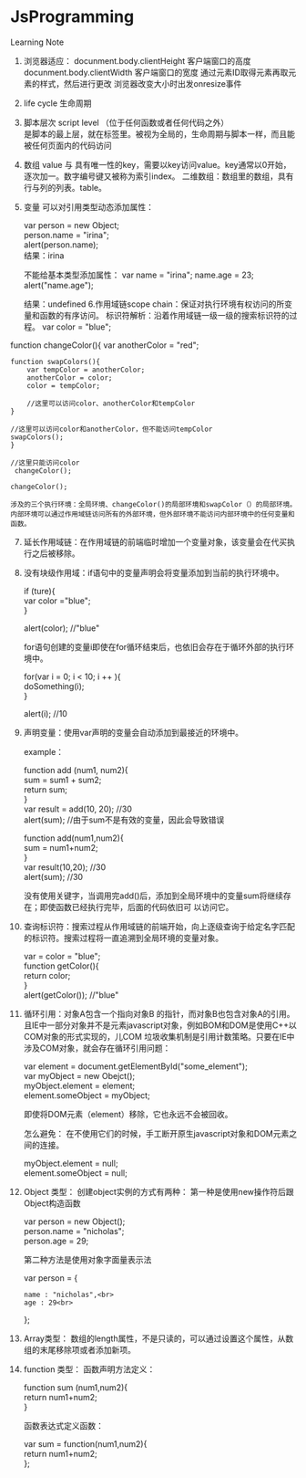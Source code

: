 JsProgramming
=============


Learning Note

1. 浏览器适应：
    docunment.body.clientHeight  客户端窗口的高度
    docunment.body.clientWidth   客户端窗口的宽度
    通过元素ID取得元素再取元素的样式，然后进行更改
    浏览器改变大小时出发onresize事件
2. life cycle 生命周期
3. 脚本层次 script level （位于任何函数或者任何代码之外）   
   是脚本的最上层，就在<script></script>标签里。被视为全局的，生命周期与脚本一样，而且能被任何页面内的代码访问
4. 数组
   value 与 具有唯一性的key，需要以key访问value。key通常以0开始，逐次加一。数字编号键又被称为索引index。
   二维数组：数组里的数组，具有行与列的列表。table。
5. 变量
   可以对引用类型动态添加属性：

   var person = new Object;<br>
   person.name = "irina";<br>
   alert(person.name);<br>
    结果：irina

    不能给基本类型添加属性：
    var name = "irina";
    name.age = 23;
    alert("name.age");
    
    结果：undefined
6.作用域链scope chain：保证对执行环境有权访问的所变量和函数的有序访问。
  标识符解析：沿着作用域链一级一级的搜索标识符的过程。
  var color = "blue";
  
  function changeColor(){
    var anotherColor = "red";
    
    function swapColors(){
        var tempColor = anotherColor;
        anotherColor = color;
        color = tempColor;
        
        //这里可以访问color、anotherColor和tempColor
    }
    
    //这里可以访问color和anotherColor，但不能访问tempColor
    swapColors();
    }
  
    //这里只能访问color
     changeColor();
  
    changeColor();
  
    涉及的三个执行环境：全局环境、changeColor()的局部环境和swapColor（）的局部环境。
    内部环境可以通过作用域链访问所有的外部环境，但外部环境不能访问内部环境中的任何变量和函数。 
  
7. 延长作用域链：在作用域链的前端临时增加一个变量对象，该变量会在代买执行之后被移除。

8. 没有块级作用域：if语句中的变量声明会将变量添加到当前的执行环境中。

    if (ture){<br>
        var color ="blue";<br>
    }<br>

    alert(color);  //"blue"<br>

    for语句创建的变量i即使在for循环结束后，也依旧会存在于循环外部的执行环境中。

     for(var i = 0; i < 10; i ++ ){<br>
     doSomething(i);<br>
     }<br>
  
     alert(i);  //10<br>
  
9. 声明变量：使用var声明的变量会自动添加到最接近的环境中。

    example：

    function add (num1, num2){<br>
     sum = sum1 + sum2;<br>
     return sum;<br>
    }<br>
    var result = add(10, 20);  //30<br>
    alert(sum);   //由于sum不是有效的变量，因此会导致错误<br>


    function add(num1,num2){<br>
    sum = num1+num2;<br>
    }<br>
    var result(10,20); //30<br>
    alert(sum);         //30<br>

    没有使用关键字，当调用完add()后，添加到全局环境中的变量sum将继续存在；即使函数已经执行完毕，后面的代码依旧可    以访问它。

10. 查询标识符：搜索过程从作用域链的前端开始，向上逐级查询于给定名字匹配的标识符。搜索过程将一直追溯到全局环境的变量对象。

     var = color = "blue";<br>
     function getColor(){<br>
     return color;<br>
    }<br>
    alert(getColor()); //"blue"

11. 循环引用：对象A包含一个指向对象B 的指针，而对象B也包含对象A的引用。
    且IE中一部分对象并不是元素javascript对象，例如BOM和DOM是使用C++以COM对象的形式实现的，儿COM               垃圾收集机制是引用计数策略。只要在IE中涉及COM对象，就会存在循环引用问题：

     var element = document.getElementById("some_element");<br>
    var myObject = new Obejct();<br>
    myObject.element = element;<br>
    element.someObject = myObject;<br>
    
    即使将DOM元素（element）移除，它也永远不会被回收。

    怎么避免：
    在不使用它们的时候，手工断开原生javascript对象和DOM元素之间的连接。
    
    myObject.element = null;<br>
    element.someObject = null;<br>

12. Object 类型：
    创建object实例的方式有两种：
    第一种是使用new操作符后跟Object构造函数

    var person = new Object();<br>
    person.name = "nicholas";<br>
    person.age = 29;<br>
    
    第二种方法是使用对象字面量表示法
    
    var person = {<br>
    
        name : "nicholas",<br>
        age : 29<br>
        
    };<br>
    
13. Array类型：
    数组的length属性，不是只读的，可以通过设置这个属性，从数组的末尾移除项或者添加新项。
14. function 类型：
    函数声明方法定义：

    function sum (num1,num2){<br>
        return num1+num2;<br>
    }<br>
    
    函数表达式定义函数：
    
    var sum = function(num1,num2){<br>
        return num1+num2;<br>
    };<br>
